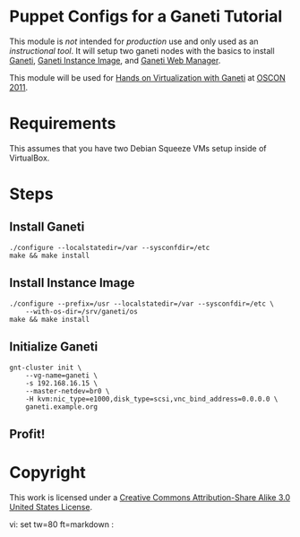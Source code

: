 # Puppet Configs for a Ganeti Tutorial

This module is *not* intended for _production_ use and only used as an
_instructional tool_. It will setup two ganeti nodes with the basics to install
[Ganeti](http://code.google.com/p/ganeti/), [Ganeti Instance
Image](http://code.osuosl.org/projects/ganeti-image), and [Ganeti Web
Manager](http://code.osuosl.org/projects/ganeti-webmgr).

This module will be used for [Hands on Virtualization with
Ganeti](http://www.oscon.com/oscon2011/public/schedule/detail/18544) at [OSCON
2011](http://oscon.com).

# Requirements

This assumes that you have two Debian Squeeze VMs setup inside of VirtualBox.

# Steps

## Install Ganeti

    ./configure --localstatedir=/var --sysconfdir=/etc
    make && make install

## Install Instance Image

    ./configure --prefix=/usr --localstatedir=/var --sysconfdir=/etc \
        --with-os-dir=/srv/ganeti/os
    make && make install

## Initialize Ganeti

    gnt-cluster init \
        --vg-name=ganeti \
        -s 192.168.16.15 \
        --master-netdev=br0 \
        -H kvm:nic_type=e1000,disk_type=scsi,vnc_bind_address=0.0.0.0 \
        ganeti.example.org

## Profit!

# Copyright

This work is licensed under a [Creative Commons Attribution-Share Alike 3.0
United States License](http://creativecommons.org/licenses/by-sa/3.0/us/).

vi: set tw=80 ft=markdown :
